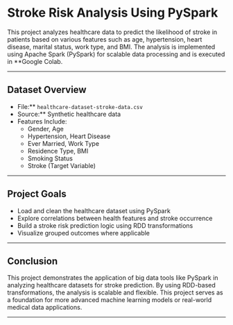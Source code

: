 
# Stroke Risk Analysis Using PySpark

This project analyzes healthcare data to predict the likelihood of stroke in patients based on various features such as age, hypertension, heart disease, marital status, work type, and BMI. The analysis is implemented using Apache Spark (PySpark) for scalable data processing and is executed in **Google Colab.

---
## Dataset Overview

- File:** `healthcare-dataset-stroke-data.csv`
- Source:** Synthetic healthcare data
- Features Include:
  - Gender, Age
  - Hypertension, Heart Disease
  - Ever Married, Work Type
  - Residence Type, BMI
  - Smoking Status
  - Stroke (Target Variable)

---

## Project Goals

- Load and clean the healthcare dataset using PySpark
- Explore correlations between health features and stroke occurrence
- Build a stroke risk prediction logic using RDD transformations
- Visualize grouped outcomes where applicable

---
## Conclusion

This project demonstrates the application of big data tools like PySpark in analyzing healthcare datasets for stroke prediction. By using RDD-based transformations, the analysis is scalable and flexible. This project serves as a foundation for more advanced machine learning models or real-world medical data applications.

---